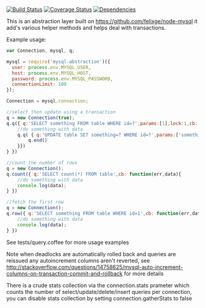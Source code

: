 [![Build Status](https://travis-ci.org/rwky/mysql-abstraction.svg?branch=master)](https://travis-ci.org/rwky/mysql-abstraction)
[![Coverage Status](https://coveralls.io/repos/github/rwky/mysql-abstraction/badge.svg?branch=master)](https://coveralls.io/github/rwky/mysql-abstraction?branch=master)
[![Dependencies](https://david-dm.org/rwky/mysql-abstraction.png)](https://david-dm.org/rwky/mysql-abstraction)
<!--[![SAST](https://gitlab.com/rwky/mysql-abstraction-strategy/badges/master/build.svg)](https://gitlab.com/rwky/mysql-abstraction-strategy/badges/master/build.svg)-->

This is an abstraction layer built on https://github.com/felixge/node-mysql it add's various helper methods and helps deal with transactions.

Example usage:
```js
var Connection, mysql, q;

mysql = require('mysql-abstraction')({
  user: process.env.MYSQL_USER,
  host: process.env.MYSQL_HOST,
  password: process.env.MYSQL_PASSWORD,
  connectionLimit: 100
});

Connection = mysql.connection;

//select then update using a transaction
q = new Connection(true);
q.q({ q:'SELECT something FROM table WHERE id=?',params:[1],lock:1,cb: function(err,data){
    //do something with data
    q.q( { q:'UPDATE table SET something=? WHERE id=?',params:['something else',1],function(){
        q.end()
    }})
} })

//count the number of rows
q = new Connection();
q.count({ q:'SELECT count(*) FROM table',cb: function(err,data){
    //do something with data
    console.log(data);
} })

//fetch the first row
q = new Connection();
q.row({ q:'SELECT something FROM table WHERE id=1',cb: function(err,data){
    //do something with data
    console.log(data);
} })

```

See tests/query.coffee for more usage examples

Note when deadlocks are automatically rolled back and queries are reissued any autoincrement columns aren't reverted, see http://stackoverflow.com/questions/14758625/mysql-auto-increment-columns-on-transaction-commit-and-rollback for more details

There is a crude stats collection via the connection.stats prameter which counts the number of select/update/delete/insert queries per connection, you can disable stats collection by setting connection.gatherStats to false
